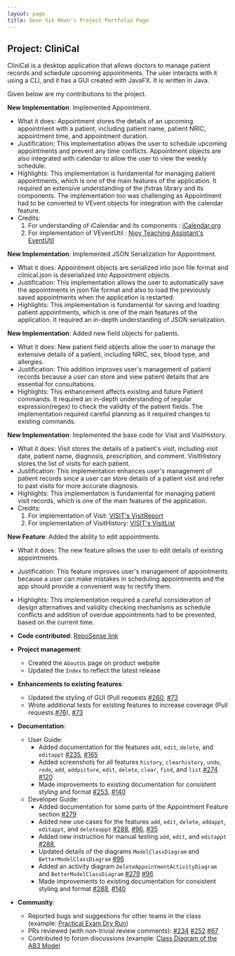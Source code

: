 ```yaml
---
layout: page
title: Geon Sik Moon's Project Portfolio Page
---
```


## Project: CliniCal

CliniCal is a desktop application that allows doctors to manage patient records and schedule upcoming appointments. The user interacts with it using a CLI, and it has a GUI created with JavaFX. It is written in Java.

Given below are my contributions to the project.

**New Implementation**: Implemented Appointment.
  * What it does: Appointment stores the details of an upcoming appointment with a patient, including patient name, patient NRIC, appointment time, and appointment duration.
  * Justification: This implementation allows the user to schedule upcoming appointments and prevent any time conflicts. Appointment objects are also integrated with calendar to allow the user to view the weekly schedule.
  * Highlights: This implementation is fundamental for managing patient appointments, which is one of the main features of the application. It required an extensive understanding of the jfxtras library and its components. The implementation too was challenging as Appointment had to be converted to VEvent objects for integration with the calendar feature.
  * Credits:
    1. For understanding of iCalendar and its components : [iCalendar.org](https://icalendar.org)
    2. For implementation of VEventUtil : [Njoy Teaching Assistant's EventUtil](https://github.com/AY1920S1-CS2103T-W13-2/main/blob/master/src/main/java/seedu/address/commons/util/EventUtil.java)

**New Implementation**: Implemented JSON Serialization for Appointment.
  * What it does: Appointment objects are serialized into json file format and clinical.json is deserialized into Appointment objects.
  * Justification: This implementation allows the user to automatically save the appointments in json file format and also to load the previously saved appointments when the application is restarted.
  * Highlights: This implementation is fundamental for saving and loading patient appointments, which is one of the main features of the application. It required an in-depth understanding of JSON serialization.
    
**New Implementation**: Added new field objects for patients.
  * What it does: New patient field objects allow the user to manage the extensive details of a patient, including NRIC, sex, blood type, and allergies.
  * Justification: This addition improves user's management of patient records because a user can store and view patient details that are essential for consultations.
  * Highlights: This enhancement affects existing and future Patient commands. It required an in-depth understanding of regular expression(regex) to check the validity of the patient fields. The implementation required careful planning as it required changes to existing commands.
    
**New Implementation**: Implemented the base code for Visit and VisitHistory.
  * What it does: Visit stores the details of a patient's visit, including visit date, patient name, diagnosis, prescription, and comment. VisitHistory stores the list of visits for each patient.
  * Justification: This implementation enhances user's management of patient records since a user can store details of a patient visit and refer to past visits for more accurate diagnosis.
  * Highlights: This implementation is fundamental for managing patient visit records, which is one of the main features of the application.
  * Credits:
    1. For implementation of Visit: [VISIT's VisitReport](https://github.com/AY1920S1-CS2103T-F12-2/main/blob/master/src/main/java/unrealunity/visit/model/person/VisitReport.java)
    1. For implementation of VisitHistory: [VISIT's VisitList](https://github.com/AY1920S1-CS2103T-F12-2/main/blob/master/src/main/java/unrealunity/visit/model/person/VisitList.java)
    
**New Feature**: Added the ability to edit appointments.
  * What it does: The new feature allows the user to edit details of existing appointments.
  * Justification: This feature improves user's management of appointments because a user can make mistakes in scheduling appointments and the app should provide a convenient way to rectify them.
  * Highlights: This implementation required a careful consideration of design alternatives and validity checking mechanisms as schedule conflicts and addition of overdue appointments had to be prevented, based on the current time.

* **Code contributed**: [RepoSense link](https://nus-cs2103-ay2021s1.github.io/tp-dashboard/#breakdown=true&search=gsmoon97)

* **Project management**:
  * Created the `AboutUs` page on product website
  * Updated the `Index` to reflect the latest release

* **Enhancements to existing features**:
  * Updated the styling of GUI (Pull requests [\#260](https://github.com/AY2021S1-CS2103T-W11-4/tp/pull/260), [\#73](https://github.com/AY2021S1-CS2103T-W11-4/tp/pull/73)
  * Wrote additional tests for existing features to increase coverage (Pull requests [\#76](https://github.com/AY2021S1-CS2103T-W11-4/tp/pull/76)), [\#73](https://github.com/AY2021S1-CS2103T-W11-4/tp/pull/73)

* **Documentation**:
  * User Guide:
    * Added documentation for the features `add`, `edit`, `delete`, and `editappt` [\#235](https://github.com/AY2021S1-CS2103T-W11-4/tp/pull/235), [\#165](https://github.com/AY2021S1-CS2103T-W11-4/tp/pull/165)
    * Added screenshots for all features `history`, `clearhistory`, `undo`, `redo`, `add`, `addpicture`, `edit`, `delete`, `clear`, `find`, and `list` [\#274](https://github.com/AY2021S1-CS2103T-W11-4/tp/pull/274) [\#120](https://github.com/AY2021S1-CS2103T-W11-4/tp/pull/120)
    * Made improvements to existing documentation for consistent styling and format [\#253](https://github.com/AY2021S1-CS2103T-W11-4/tp/pull/253), [\#140](https://github.com/AY2021S1-CS2103T-W11-4/tp/pull/140)
  * Developer Guide:
    * Added documentation for some parts of the Appointment Feature section [\#279](https://github.com/AY2021S1-CS2103T-W11-4/tp/pull/279)
    * Added new use cases for the features `add`, `edit`, `delete`, `addappt`, `editappt`, and `deleteappt` [\#288](https://github.com/AY2021S1-CS2103T-W11-4/tp/pull/288), [\#96](https://github.com/AY2021S1-CS2103T-W11-4/tp/pull/96), [\#35](https://github.com/AY2021S1-CS2103T-W11-4/tp/pull/35)
    * Added new instruction for manual testing `add`, `edit`, and `editappt` [\#288](https://github.com/AY2021S1-CS2103T-W11-4/tp/pull/288),
    * Updated details of the diagrams `ModelClassDiagram` and `BetterModelClassDiagram` [\#96](https://github.com/AY2021S1-CS2103T-W11-4/tp/pull/96)
    * Added an activity diagram `DeleteAppointmentActivityDiagram` and `BetterModelClassDiagram` [\#279](https://github.com/AY2021S1-CS2103T-W11-4/tp/pull/279) [\#96](https://github.com/AY2021S1-CS2103T-W11-4/tp/pull/96)
    * Made improvements to existing documentation for consistent styling and format [\#288](https://github.com/AY2021S1-CS2103T-W11-4/tp/pull/288), [\#140](https://github.com/AY2021S1-CS2103T-W11-4/tp/pull/140)

* **Community**:
  * Reported bugs and suggestions for other teams in the class (example: [Practical Exam Dry Run](https://github.com/gsmoon97/ped/issues))
  * PRs reviewed (with non-trivial review comments): [\#234](https://github.com/AY2021S1-CS2103T-W11-4/tp/pull/234) [\#252](https://github.com/AY2021S1-CS2103T-W11-4/tp/pull/252) [\#67](https://github.com/AY2021S1-CS2103T-W11-4/tp/pull/67)
  * Contributed to forum discussions (example: [Class Diagram of the AB3 Model](https://github.com/nus-cs2103-AY2021S1/forum/issues/398)
  